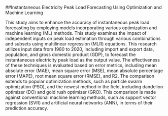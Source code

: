 ##Instantaneous Electricity Peak Load Forecasting Using Optimization and Machine Learning

This study aims to enhance the accuracy of instantaneous peak load forecasting by employing models incorporating various optimization and machine learning (ML) methods. This study examines the impact of independent inputs on peak load estimation through various combinations and subsets using multilinear regression (MLR) equations. This research utilizes input data from 1980 to 2020, including import and export data, population, and gross domestic product (GDP), to forecast the instantaneous electricity peak load as the output value. The effectiveness of these techniques is evaluated based on error metrics, including mean absolute error (MAE), mean square error (MSE), mean absolute percentage error (MAPE), root mean square error (RMSE), and R2. The comparison extends to popular optimization methods, such as particle swarm optimization (PSO), and the newest method in the field, including dandelion optimizer (DO) and gold rush optimizer (GRO). This comparison is made against conventional machine learning methods, such as support vector regression (SVR) and artificial neural networks (ANN), in terms of their prediction accuracy. 
